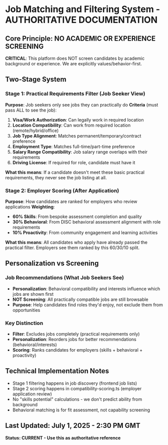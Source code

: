 # Job Matching and Filtering System - AUTHORITATIVE DOCUMENTATION

## Core Principle: NO ACADEMIC OR EXPERIENCE SCREENING
**CRITICAL**: This platform does NOT screen candidates by academic background or experience. We are explicitly values/behavior-first.

## Two-Stage System

### Stage 1: Practical Requirements Filter (Job Seeker View)
**Purpose**: Job seekers only see jobs they can practically do
**Criteria** (must pass ALL to see the job):
1. **Visa/Work Authorization**: Can legally work in required location
2. **Location Compatibility**: Can work from required location (remote/hybrid/office)
3. **Job Type Alignment**: Matches permanent/temporary/contract preference
4. **Employment Type**: Matches full-time/part-time preference  
5. **Salary Range Compatibility**: Job salary range overlaps with their requirements
6. **Driving License**: If required for role, candidate must have it

**What this means**: If a candidate doesn't meet these basic practical requirements, they never see the job listing at all.

### Stage 2: Employer Scoring (After Application)
**Purpose**: How candidates are ranked for employers who review applications
**Weighting**:
- **60% Skills**: From bespoke assessment completion and quality
- **30% Behavioral**: From DISC behavioral assessment alignment with role requirements
- **10% Proactivity**: From community engagement and learning activities

**What this means**: All candidates who apply have already passed the practical filter. Employers see them ranked by this 60/30/10 split.

## Personalization vs Screening

### Job Recommendations (What Job Seekers See)
- **Personalization**: Behavioral compatibility and interests influence which jobs are shown first
- **NOT Screening**: All practically compatible jobs are still browsable
- **Purpose**: Help candidates find roles they'd enjoy, not exclude them from opportunities

### Key Distinction
- **Filter**: Excludes jobs completely (practical requirements only)
- **Personalization**: Reorders jobs for better recommendations (behavioral/interests)
- **Scoring**: Ranks candidates for employers (skills + behavioral + proactivity)

## Technical Implementation Notes
- Stage 1 filtering happens in job discovery (frontend job lists)
- Stage 2 scoring happens in compatibility-scoring.ts (employer application review)
- No "skills potential" calculations - we don't predict ability from background
- Behavioral matching is for fit assessment, not capability screening

## Last Updated: July 1, 2025 - 2:30 PM GMT
**Status: CURRENT - Use this as authoritative reference**